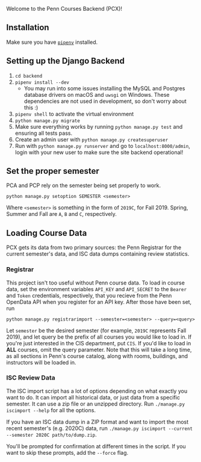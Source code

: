 Welcome to the Penn Courses Backend (PCX)!

## Installation
Make sure you have [`pipenv`](https://docs.pipenv.org/en/latest/) installed.

## Setting up the Django Backend
1. `cd backend`
2. `pipenv install --dev`
    - You may run into some issues installing the MySQL and Postgres database drivers on
    macOS and `uwsgi` on Windows. These dependencies are not used in development,
    so don't worry about this :)
3. `pipenv shell` to activate the virtual environment
4. `python manage.py migrate`
5. Make sure everything works by running `python manage.py test` and
ensuring all tests pass.
6. Create an admin user with `python manage.py createsuperuser`
7. Run with `python manage.py runserver` and go to `localhost:8000/admin`, login with your
   new user to make sure the site backend operational!

## Set the proper semester
PCA and PCP rely on the semester being set properly to work.

`python manage.py setoption SEMESTER <semester>`

Where `<semester>` is something in the form of `2019C`, for Fall 2019.
Spring, Summer and Fall are `A`, `B` and `C`, respectively.

## Loading Course Data
PCX gets its data from two primary sources: the Penn Registrar for the
current semester's data, and ISC data dumps containing review statistics.

### Registrar
This project isn't too useful without Penn course data. To load in
course data, set the environment variables `API_KEY` and `API_SECRET` to
the `Bearer` and `Token` credentials, respectively, that you recieve
from the Penn OpenData API when you register for an API key. After those
have been set, run

`python manage.py registrarimport --semester=<semester> --query=<query>`

Let `semester` be the desired semester (for example, `2019C` represents
Fall 2019), and let query be the prefix of all courses you would like to
load in. If you're just interested in the CIS department, put `CIS`. If
you'd like to load in **ALL** courses, omit the query parameter. Note
that this will take a long time, as all sections in Penn's course catalog,
along with rooms, buildings, and instructors will be loaded in.

### ISC Review Data
The ISC import script has a lot of options depending on what exactly you want to do.
It can import all historical data, or just data from a specific semester. It can use
a zip file or an unzipped directory. Run `./manage.py iscimport --help` for all the
options.

If you have an ISC data dump in a ZIP format and want to import the most recent semester's (e.g. 2020C)
data, run `./manage.py iscimport --current --semester 2020C path/to/dump.zip`.

You'll be prompted for confirmation at different times in the script. If you want to skip these
prompts, add the `--force` flag.
